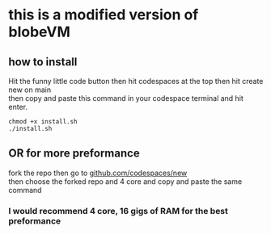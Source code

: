 # this is a modified version of blobeVM
## how to install
Hit the funny little code button
then hit codespaces at the top
then hit create new on main <br>
then copy and paste this command in your codespace terminal and hit enter.
```
chmod +x install.sh
./install.sh
```
## OR for more preformance
fork the repo
then go to <a href="https://github.com/codespaces/new">github.com/codespaces/new</a> <br>
then choose the forked repo and 4 core and copy and paste the same command



### I would recommend 4 core, 16 gigs of RAM for the best preformance 
